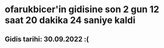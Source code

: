 # ofarukbicer'in gidisine son 2 gun 12 saat 20 dakika 24 saniye kaldi

## Gidis tarihi: 30.09.2022 :(